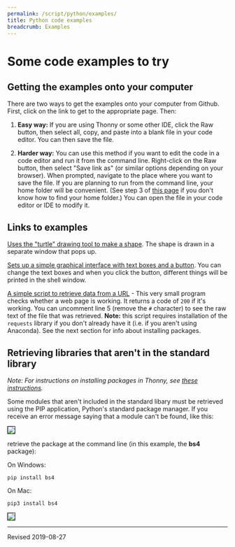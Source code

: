 ```yaml
---
permalink: /script/python/examples/
title: Python code examples
breadcrumb: Examples
---
```


# Some code examples to try

## Getting the examples onto your computer

There are two ways to get the examples onto your computer from Github.  First, click on the link to get to the appropriate page.  Then:

1. **Easy way:** If you are using Thonny or some other IDE, click the Raw button, then select all, copy, and paste into a blank file in your code editor.  You can then save the file.

2. **Harder way:** You can use this method if you want to edit the code in a code editor and run it from the command line.  Right-click on the Raw button, then select "Save link as" (or similar options depending on your browser).  When prompted, navigate to the place where you want to save the file.  If you are planning to run from the command line, your home folder will be convenient.  (See step 3 of [this page](../editor/#workflow-for-editing-and-testing-python-code) if you don't know how to find your home folder.)  You can open the file in your code editor or IDE to modify it.

## Links to examples

[Uses the "turtle" drawing tool to make a shape](https://github.com/baskaufs/msc/blob/master/python/turn_right.py).  The shape is drawn in a separate window that pops up.

[Sets up a simple graphical interface with text boxes and a button](https://github.com/HeardLibrary/digital-scholarship/blob/master/code/gui/python/simple_form.py).  You can change the text boxes and when you click the button, different things will be printed in the shell window.

[A simple script to retrieve data from a URL](https://github.com/HeardLibrary/digital-scholarship/blob/master/code/api/python/http_request.py) - This very small program checks whether a web page is working.  It returns a code of `200` if it's working.  You can uncomment line 5 (remove the `#` character) to see the raw text of the file that was retrieved.  **Note:** this script requires installation of the `requests` library if you don't already have it (i.e. if you aren't using Anaconda).  See the next section for info about installing packages.

## Retrieving libraries that aren't in the standard library

*Note: For instructions on installing packages in Thonny, see [these instructions](../thonny/#installing-a-package-in-thonny).*  

Some modules that aren't included in the standard libary must be retrieved using the PIP application, Python's standard package manager.  If you receive an error message saying that a module can't be found, like this: 

<img src="../images/no-module.png" style="border:1px solid black">

retrieve the package at the command line (in this example, the **bs4** package):

On Windows:

```
pip install bs4
```

On Mac:

```
pip3 install bs4
```

<img src="../images/pip-install.png" style="border:1px solid black">


----
Revised 2019-08-27